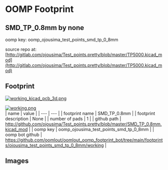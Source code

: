 # OOMP Footprint  
## SMD_TP_0.8mm  by none  
  
oomp key: oomp_ojousima_test_points_smd_tp_0_8mm  
  
source repo at: [http://gitlab.com/ojousima/Test_points.pretty/blob/master/TP5000.kicad_mod](http://gitlab.com/ojousima/Test_points.pretty/blob/master/TP5000.kicad_mod)  
## Footprint  
  
[![working_kicad_pcb_3d.png](working_kicad_pcb_3d_600.png)](working_kicad_pcb_3d.png)  
  
[![working.png](working_600.png)](working.png)  
| name | value | 
| --- | --- | 
| footprint name | SMD_TP_0.8mm | 
| footprint description | None | 
| number of pads | 1 | 
| github path | http://github.com/ojousima/Test_points.pretty/blob/master/SMD_TP_0.8mm.kicad_mod | 
| oomp key | oomp_ojousima_test_points_smd_tp_0_8mm | 
| oomp bot github | https://github.com/oomlout/oomlout_oomp_footprint_bot/tree/main/footprints/ojousima_test_points_smd_tp_0_8mm/working | 
## Images  
